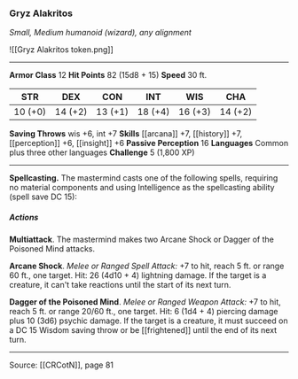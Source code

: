 ### Gryz Alakritos
_Small, Medium humanoid (wizard), any alignment_

![[Gryz Alakritos token.png]]


---

**Armor Class** 12
**Hit Points** 82 (15d8 + 15)
**Speed** 30 ft.

| STR     | DEX     | CON     | INT     | WIS     | CHA     |
|---------|---------|---------|---------|---------|---------|
| 10 (+0) | 14 (+2) | 13 (+1) | 18 (+4) | 16 (+3) | 14 (+2) |

**Saving Throws** wis +6, int +7
**Skills** [[arcana]] +7, [[history]] +7, [[perception]] +6, [[insight]] +6
**Passive Perception** 16
**Languages** Common plus three other languages
**Challenge** 5 (1,800 XP)

---

**Spellcasting.** The mastermind casts one of the following spells, requiring no material components and using Intelligence as the spellcasting ability (spell save DC 15):

##### Actions
**Multiattack**. The mastermind makes two Arcane Shock or Dagger of the Poisoned Mind attacks.

**Arcane Shock**. _Melee or Ranged Spell Attack:_ +7 to hit, reach 5 ft. or range 60 ft., one target. Hit: 26 (4d10 + 4) lightning damage. If the target is a creature, it can't take reactions until the start of its next turn.

**Dagger of the Poisoned Mind**. _Melee or Ranged Weapon Attack:_ +7 to hit, reach 5 ft. or range 20/60 ft., one target. Hit: 6 (1d4 + 4) piercing damage plus 10 (3d6) psychic damage. If the target is a creature, it must succeed on a DC 15 Wisdom saving throw or be [[frightened]] until the end of its next turn.


---

Source: [[CRCotN]], page 81